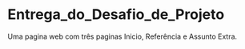# Entrega_do_Desafio_de_Projeto
Uma pagina web com três paginas Inicio, Referência e Assunto Extra.

